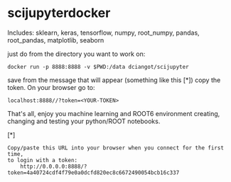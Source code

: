 # scijupyterdocker

Includes:
sklearn, keras, tensorflow, numpy, root_numpy, pandas, root_pandas, matplotlib, seaborn

just do from the directory you want to work on:

    docker run -p 8888:8888 -v $PWD:/data dciangot/scijupyter


save from the message that will appear (something like this [*]) copy the token.
On your browser go to: 

    localhost:8888//?token=<YOUR-TOKEN>


That's all, enjoy you machine learning and ROOT6 environment creating, changing and testing your python/ROOT notebooks.

[*]

    Copy/paste this URL into your browser when you connect for the first time,
    to login with a token:
        http://0.0.0.0:8888/?token=4a40724cdf4f79e0a0dcfd820ec8c6672490054bcb16c337

